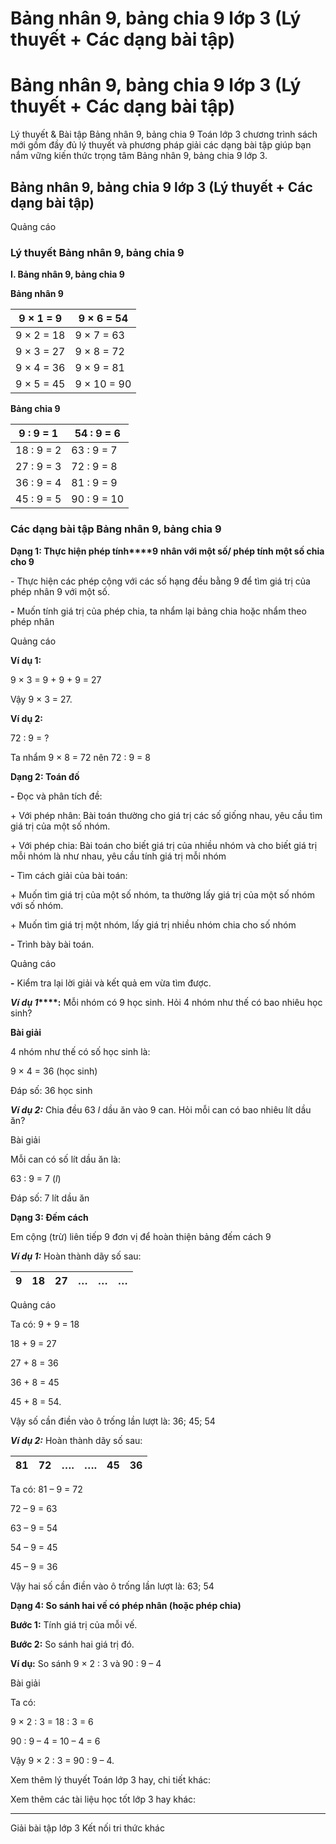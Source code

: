 # Bảng nhân 9, bảng chia 9 lớp 3 (Lý thuyết + Các dạng bài tập)

# Bảng nhân 9, bảng chia 9 lớp 3 (Lý thuyết + Các dạng bài tập)

Lý thuyết & Bài tập Bảng nhân 9, bảng chia 9 Toán lớp 3 chương trình sách mới gồm đầy đủ lý thuyết và phương pháp giải các dạng bài tập giúp bạn nắm vững kiến thức trọng tâm Bảng nhân 9, bảng chia 9 lớp 3.

## Bảng nhân 9, bảng chia 9 lớp 3 (Lý thuyết + Các dạng bài tập)

Quảng cáo

### Lý thuyết Bảng nhân 9, bảng chia 9

**I. Bảng nhân 9, bảng chia 9**

**Bảng nhân 9**

9 × 1 = 9 |  9 × 6 = 54  
---|---  
9 × 2 = 18 |  9 × 7 = 63  
9 × 3 = 27 |  9 × 8 = 72  
9 × 4 = 36 |  9 × 9 = 81  
9 × 5 = 45 |  9 × 10 = 90  
  
**Bảng chia 9**

9 : 9 = 1 |  54 : 9 = 6  
---|---  
18 : 9 = 2 |  63 : 9 = 7  
27 : 9 = 3 |  72 : 9 = 8  
36 : 9 = 4 |  81 : 9 = 9  
45 : 9 = 5 |  90 : 9 = 10  
  
### Các dạng bài tập Bảng nhân 9, bảng chia 9

**Dạng 1: Thực hiện phép tính****9** **nhân với một số/ phép tính một số chia cho 9**

\- Thực hiện các phép cộng với các số hạng đều bằng 9 để tìm giá trị của phép nhân 9 với một số.

**-** Muốn tính giá trị của phép chia, ta nhẩm lại bảng chia hoặc nhẩm theo phép nhân

Quảng cáo

**Ví dụ 1:**

9 × 3 = 9 + 9 + 9 = 27

Vậy 9 × 3 = 27.

**Ví dụ 2:**

72 : 9 = ?

Ta nhẩm 9 × 8 = 72 nên 72 : 9 = 8

**Dạng 2: Toán đố**

**-** Đọc và phân tích đề: 

\+ Với phép nhân: Bài toán thường cho giá trị các số giống nhau, yêu cầu tìm giá trị của một số nhóm.

\+ Với phép chia: Bài toán cho biết giá trị của nhiều nhóm và cho biết giá trị mỗi nhóm là như nhau, yêu cầu tính giá trị mỗi nhóm

**-** Tìm cách giải của bài toán: 

\+ Muốn tìm giá trị của một số nhóm, ta thường lấy giá trị của một số nhóm với số nhóm.

\+ Muốn tìm giá trị một nhóm, lấy giá trị nhiều nhóm chia cho số nhóm

**-** Trình bày bài toán.

Quảng cáo

**-** Kiểm tra lại lời giải và kết quả em vừa tìm được.

**_Ví dụ 1_****:** Mỗi nhóm có 9 học sinh. Hỏi 4 nhóm như thế có bao nhiêu học sinh?

**Bài giải**

4 nhóm như thế có số học sinh là:

9 × 4 = 36 (học sinh)

Đáp số: 36 học sinh

**_Ví dụ 2:_** Chia đều 63 _l_ dầu ăn vào 9 can. Hỏi mỗi can có bao nhiêu lít dầu ăn?

Bài giải

Mỗi can có số lít dầu ăn là:

63 : 9 = 7 (_l_)

Đáp số: 7 lít dầu ăn

**Dạng 3: Đếm cách**

Em cộng (trừ) liên tiếp 9 đơn vị để hoàn thiện bảng đếm cách 9

**_Ví dụ 1:_** Hoàn thành dãy số sau:

**9** |  **18** |  **27** |  **…** |  **…** |  **…**  
---|---|---|---|---|---  
  
Quảng cáo

Ta có: 9 + 9 = 18

18 + 9 = 27

27 + 8 = 36

36 + 8 = 45

45 + 8 = 54.

Vậy số cần điền vào ô trống lần lượt là: 36; 45; 54

**_Ví dụ 2:_** Hoàn thành dãy số sau: 

**81** |  **72** |  **….** |  **….** |  **45** |  **36**  
---|---|---|---|---|---  
  
Ta có: 81 – 9 = 72

72 – 9 = 63

63 – 9 = 54

54 – 9 = 45

45 – 9 = 36

Vậy hai số cần điền vào ô trống lần lượt là: 63; 54

**Dạng 4: So sánh hai vế có phép nhân (hoặc phép chia)**

**Bước 1:** Tính giá trị của mỗi vế.

**Bước 2:** So sánh hai giá trị đó.

**Ví dụ:** So sánh 9 × 2 : 3 và 90 : 9 – 4 

Bài giải

Ta có: 

9 × 2 : 3 = 18 : 3 = 6

90 : 9 – 4 = 10 – 4 = 6

Vậy 9 × 2 : 3 = 90 : 9 – 4.

Xem thêm lý thuyết Toán lớp 3 hay, chi tiết khác:

Xem thêm các tài liệu học tốt lớp 3 hay khác:

* * *

Giải bài tập lớp 3 Kết nối tri thức khác
